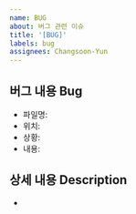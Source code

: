```yaml
---
name: BUG
about: 버그 관련 이슈
title: '[BUG]'
labels: bug
assignees: Changsoon-Yun
---
```


<!-- 버그 사항에 대해 작성 -->
<!-- 언제, 어떤 상황에서, 어떤 행동을 했을 때, 로그인한 사용자 타입 등 한 번에 알아볼 수 있도록 작성 -->

## 버그 내용 Bug

- 파일명:
- 위치:
- 상황:
- 내용:

<!-- 참고한 레퍼런스, 자세한 내용이나 에러 메시지, payload & response, 스크린샷, gif 등이 있다면 첨부 -->

## 상세 내용 Description

-
